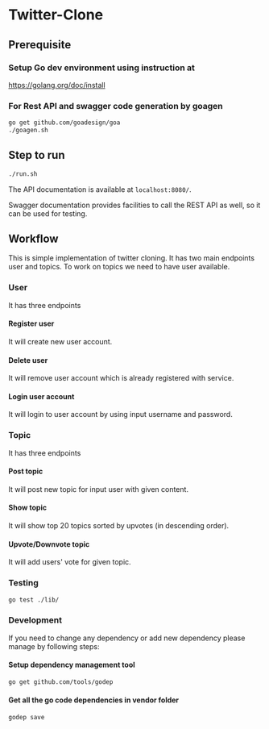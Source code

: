 # Twitter-Clone

## Prerequisite

### Setup Go dev environment using instruction at 

https://golang.org/doc/install


### For Rest API and swagger code generation by goagen

```bash
go get github.com/goadesign/goa
./goagen.sh
```

## Step to run

```bash
./run.sh
```

The API documentation is available at `localhost:8080/`.

Swagger documentation provides facilities to call the REST API as well, so it can be used for testing.

## Workflow

This is simple implementation of twitter cloning. It has two main endpoints user and topics. 
To work on topics we need to have user available.

### User

It has three endpoints

#### Register user
It will create new user account.

#### Delete user
It will remove user account which is already registered with service.

#### Login user account
It will login to user account by using input username and password.


### Topic

It has three endpoints

#### Post topic
It will post new topic for input user with given content.

#### Show topic
It will show top 20 topics sorted by upvotes (in descending order).

#### Upvote/Downvote topic
It will add users' vote for given topic.


### Testing

```bash
go test ./lib/
```

### Development

If you need to change any dependency or add new dependency please manage by following steps:

#### Setup dependency management tool

```bash
go get github.com/tools/godep
```

#### Get all the go code dependencies in vendor folder
```bash
godep save
```

